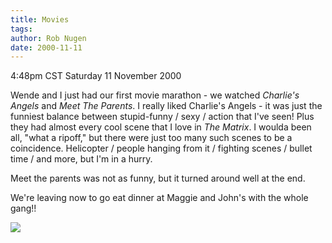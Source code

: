 ```yaml
---
title: Movies
tags: 
author: Rob Nugen
date: 2000-11-11
---
```


<title>Charlie's Angels / Meet The Parents</title>
<p class=date>4:48pm CST Saturday 11 November 2000

<p>Wende and I just had our first movie marathon - we watched
<em>Charlie's Angels</em> and <em>Meet The Parents</em>.  I really
liked Charlie's Angels - it was just the funniest balance between
stupid-funny / sexy / action that I've seen!  Plus they had almost
every cool scene that I love in <em>The Matrix</em>.  I woulda been
all, "what a ripoff," but there were just too many such scenes to be a
coincidence.  Helicopter / people hanging from it / fighting scenes /
bullet time / and more, but I'm in a hurry.

<p>Meet the parents was not as funny, but it turned around well at the
end.

<p>We're leaving now to go eat dinner at Maggie and John's with the
whole gang!!

<p><img src='/images/rob/wL-ROB.gif'>

